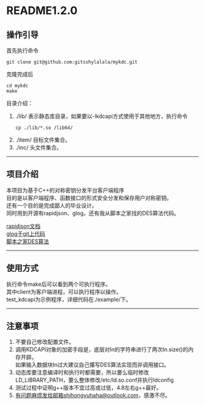 # **README1.2.0**
## 操作引导
首先执行命令
```
git clone git@github.com:gitsshylalala/mykdc.git
```
克隆完成后
```
cd mykdc
make
```
目录介绍：
1. ./lib/  表示静态库目录，如果要以-lkdcapi方式使用于其他地方，执行命令
    ```
    cp ./lib/*.so /lib64/
    ```
2. ./item/ 目标文件集合。
3. ./inc/ 头文件集合。
---
## 项目介绍

本项目为基于C++的对称密钥分发平台客户端程序<br>
目的是以客户端程序、函数接口的形式安全分发和保存用户对称密钥。<br>
还有一个目的是完成鄙人的毕业设计。<br>
同时用到开源有rapidjson、glog。还有我从脚本之家找的DES算法代码。<br>

[rapidjson文档](http://rapidjson.org/zh-cn/) <br>
[glog于git上代码](https://github.com/google/glog) <br>
[脚本之家DES算法](https://www.jb51.net/article/98430.htm)

---
## 使用方式

执行命令make后可以看到两个可执行程序。<br>
其中client为客户端进程，可以执行程序以操作。<br>
test_kdcapi为示例程序，详细代码在./example/下。

---
## 注意事项
1. 不要自己修改配置文件。
2. 调用KDCAPI对象的加密手段是，底层对In的字符串进行了两次In.size()的内存开辟。<br>
   如果输入数据块In过大建议自己攥写DES算法实现而非调用接口。
3. 动态库要注意编译时和执行时都需要，所以要么临时修改LD_LIBRARY_PATH，要么整体修改/etc/ld.so.conf并执行ldconfig
4. 测试过程中证明g++版本不宜过高或过低，4.8左右g++最好。
5. 有问题麻烦发给邮箱shihongyuhaha@outlook.com，感激不尽。

